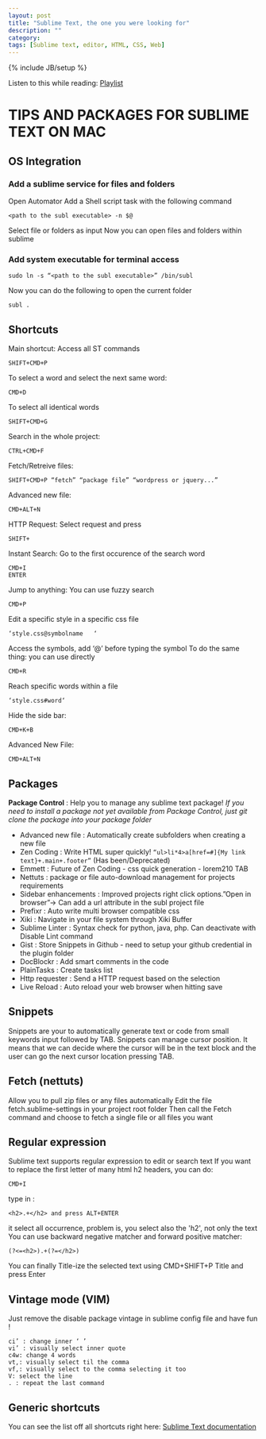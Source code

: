 ```yaml
---
layout: post
title: "Sublime Text, the one you were looking for"
description: ""
category: 
tags: [Sublime text, editor, HTML, CSS, Web]
---
```

{% include JB/setup %}


Listen to this while reading: [Playlist](http://grooveshark.com/#!/mime29/collection/favorites)

# TIPS AND PACKAGES FOR SUBLIME TEXT ON MAC

## OS Integration

### Add a sublime service for files and folders

Open Automator
Add a Shell script task with the following command

    <path to the subl executable> -n $@

Select file or folders as input
Now you can open files and folders within sublime

### Add system executable for terminal access

    sudo ln -s “<path to the subl executable>” /bin/subl

Now you can do the following to open the current folder

    subl .


## Shortcuts

Main shortcut: Access all ST commands

    SHIFT+CMD+P

To select a word and select the next same word: 

    CMD+D

To select all identical words

    SHIFT+CMD+G

Search in the whole project: 

    CTRL+CMD+F

Fetch/Retreive files: 

    SHIFT+CMD+P “fetch” “package file” “wordpress or jquery...”

Advanced new file: 

    CMD+ALT+N

HTTP Request: Select request and press

    SHIFT+

Instant Search: Go to the first occurence of the search word

    CMD+I
    ENTER

Jump to anything: You can use fuzzy search

    CMD+P

Edit a specific style in a specific css file

    ‘style.css@symbolname   ‘

Access the symbols, add ‘@’ before typing the symbol
To do the same thing: you can use directly

    CMD+R

Reach specific words within a file

    ‘style.css#word‘

Hide the side bar:

    CMD+K+B

Advanced New File:

    CMD+ALT+N


## Packages

**Package Control** :  Help you to manage any sublime text package!
_If you need to install a package not yet available from Package Control, just git clone the package into your package folder_

* Advanced new file : Automatically create subfolders when creating a new file
* Zen Coding :  Write HTML super quickly! `“ul>li*4>a[href=#]{My link text}+.main+.footer”` (Has been/Deprecated)
* Emmett : Future of Zen Coding - css quick generation - lorem210 TAB
* Nettuts : package or file auto-download management for projects requirements
* Sidebar enhancements : Improved projects right click options.”Open in browser”-> Can add a url attribute in the subl project file
* Prefixr :  Auto write multi browser compatible css
* Xiki : Navigate in your file system through Xiki Buffer
* Sublime Linter : Syntax check for python, java, php. Can deactivate with Disable Lint command
* Gist : Store Snippets in Github - need to setup your github credential in the plugin folder
* DocBlockr : Add smart comments in the code
* PlainTasks : Create tasks list
* Http requester : Send a HTTP request based on the selection
* Live Reload : Auto reload your web browser when hitting save


## Snippets

Snippets are your to automatically generate text or code from small keywords input followed by TAB.
Snippets can manage cursor position. It means that we can decide where the cursor will be in the text block and the user can go the next cursor location pressing TAB.


## Fetch (nettuts)

Allow you to pull zip files or any files automatically 
Edit the file fetch.sublime-settings in your project root folder
Then call the Fetch command and choose to fetch a single file or all files you want


## Regular expression

Sublime text supports regular expression to edit or search text
If you want to replace the first letter of many html h2 headers, you can do:

    CMD+I

type in : 

    <h2>.+</h2> and press ALT+ENTER

it select all occurrence, problem is, you select also the 'h2', not only the text
You can use backward negative matcher and forward positive matcher:

    (?<=<h2>).+(?=</h2>)

You can finally Title-ize the selected text using CMD+SHIFT+P Title and press Enter


## Vintage mode (VIM)

Just remove the disable package vintage in sublime config file and have fun !

    ci’ : change inner ‘ ’
    vi’ : visually select inner quote
    c4w: change 4 words
    vt,: visually select til the comma
    vf,: visually select to the comma selecting it too
    V: select the line
    . : repeat the last command


## Generic shortcuts

You can see the list off all shortcuts right here:
[Sublime Text documentation](http://docs.sublimetext.info/en/latest/reference/keyboard_shortcuts_win.html)



